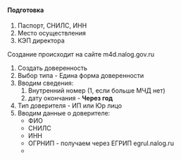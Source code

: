 #### Подготовка
1. Паспорт, СНИЛС, ИНН
2. Место осуществления
3. КЭП директора


Создание происходит на сайте m4d.nalog.gov.ru

1. Создать доверенность
2. Выбор типа - Едина форма доверенности
3. Вводим сведения:
	1. Внутренний номер (1, если больше МЧД нет)
	2. дату окончания - **Через год**
4. Тип доверителя - ИП или Юр лицо
5. Вводим данные о доверителе:
	- ФИО
	- СНИЛС
	- ИНН
	- ОГРНИП - получаем через ЕГРИП egrul.nalog.ru
	- 
